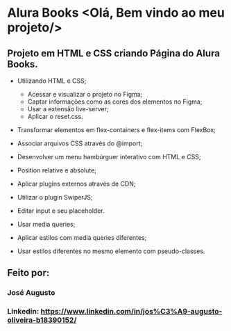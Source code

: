 # Alura Books <Olá, Bem vindo ao meu projeto/>

## Projeto em HTML e CSS criando Página do Alura Books.

* Utilizando HTML e CSS;
  - Acessar e visualizar o projeto no Figma;
  - Captar informações como as cores dos elementos no Figma;
  - Usar a extensão live-server;
  - Aplicar o reset.css.
* Transformar elementos em flex-containers e flex-items com FlexBox;
* Associar arquivos CSS através do @import;
* Desenvolver um menu hambúrguer interativo com HTML e CSS;
* Position relative e absolute;
* Aplicar plugins externos através de CDN;
* Utilizar o plugin SwiperJS;
* Editar input e seu placeholder.
* Usar media queries;

* Aplicar estilos com media queries diferentes;
 - Usar estilos diferentes no mesmo elemento com pseudo-classes.

## Feito por:

### José Augusto

### Linkedin: https://www.linkedin.com/in/jos%C3%A9-augusto-oliveira-b18390152/
